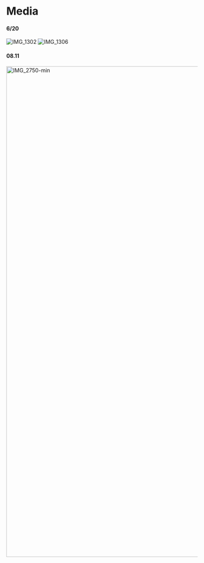 # Media

#### 6/20

![IMG_1302](https://github.com/user-attachments/assets/2f1c8329-ca3c-418a-bb3d-60d18794a339)
![IMG_1306](https://github.com/user-attachments/assets/e0312c09-4d66-40c6-ab0e-689dd354c941)

#### 08.11

<img width="2796" height="1290" alt="IMG_2750-min" src="https://github.com/user-attachments/assets/ea74ce02-bc21-4f68-a02f-425850cc6898" />
